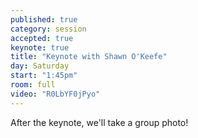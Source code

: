 ```yaml
---
published: true
category: session
accepted: true
keynote: true
title: "Keynote with Shawn O'Keefe"
day: Saturday
start: "1:45pm"
room: full
video: "R0LbYF0jPyo"
---
```


After the keynote, we'll take a group photo!
